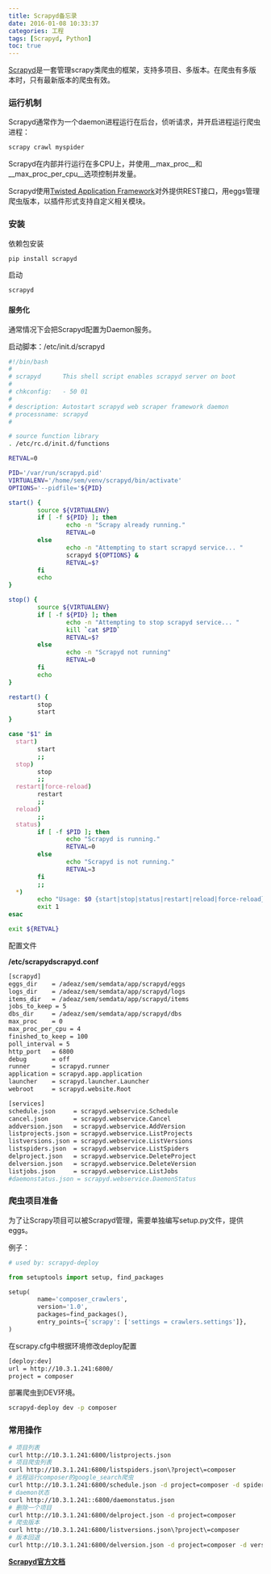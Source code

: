 ```yaml
---
title: Scrapyd备忘录
date: 2016-01-08 10:33:37
categories: 工程
tags: [Scrapyd, Python]
toc: true
---
```


[Scrapyd](http://scrapyd.readthedocs.org/en/latest/index.html)是一套管理scrapy类爬虫的框架，支持多项目、多版本。在爬虫有多版本时，只有最新版本的爬虫有效。

### 运行机制

Scrapyd通常作为一个daemon进程运行在后台，侦听请求，并开启进程运行爬虫进程：

``` Bash
scrapy crawl myspider
```

Scrapyd在内部并行运行在多CPU上，并使用__max_proc__和__max_proc_per_cpu__选项控制并发量。

Scrapyd使用[Twisted Application Framework](http://twistedmatrix.com/documents/current/core/howto/application.html)对外提供REST接口，用eggs管理爬虫版本，以插件形式支持自定义相关模块。

### 安装

依赖包安装

``` Bash
pip install scrapyd
```

启动

``` Bash
scrapyd
```

#### 服务化

通常情况下会把Scrapyd配置为Daemon服务。

启动脚本：/etc/init.d/scrapyd

``` Bash
#!/bin/bash
#
# scrapyd      This shell script enables scrapyd server on boot
#
# chkconfig:   - 50 01
#
# description: Autostart scrapyd web scraper framework daemon
# processname: scrapyd
#

# source function library
. /etc/rc.d/init.d/functions

RETVAL=0

PID='/var/run/scrapyd.pid'
VIRTUALENV='/home/sem/venv/scrapyd/bin/activate'
OPTIONS='--pidfile='${PID}

start() {
        source ${VIRTUALENV}
        if [ -f ${PID} ]; then
                echo -n "Scrapy already running."
                RETVAL=0
        else
                echo -n "Attempting to start scrapyd service... "
                scrapyd ${OPTIONS} &
                RETVAL=$?
        fi
        echo
}

stop() {
        source ${VIRTUALENV}
        if [ -f ${PID} ]; then
                echo -n "Attempting to stop scrapyd service... "
                kill `cat $PID`
                RETVAL=$?
        else
                echo -n "Scrapyd not running"
                RETVAL=0
        fi
        echo
}

restart() {
        stop
        start
}

case "$1" in
  start)
        start
        ;;
  stop)
        stop
        ;;
  restart|force-reload)
        restart
        ;;
  reload)
        ;;
  status)
        if [ -f $PID ]; then
                echo "Scrapyd is running."
                RETVAL=0
        else
                echo "Scrapyd is not running."
                RETVAL=3
        fi
        ;;
  *)
        echo "Usage: $0 {start|stop|status|restart|reload|force-reload}"
        exit 1
esac

exit ${RETVAL}
```

配置文件

__/etc/scrapydscrapyd.conf__

``` Bash
[scrapyd]
eggs_dir    = /adeaz/sem/semdata/app/scrapyd/eggs
logs_dir    = /adeaz/sem/semdata/app/scrapyd/logs
items_dir   = /adeaz/sem/semdata/app/scrapyd/items
jobs_to_keep = 5
dbs_dir     = /adeaz/sem/semdata/app/scrapyd/dbs
max_proc    = 0
max_proc_per_cpu = 4
finished_to_keep = 100
poll_interval = 5
http_port   = 6800
debug       = off
runner      = scrapyd.runner
application = scrapyd.app.application
launcher    = scrapyd.launcher.Launcher
webroot     = scrapyd.website.Root

[services]
schedule.json     = scrapyd.webservice.Schedule
cancel.json       = scrapyd.webservice.Cancel
addversion.json   = scrapyd.webservice.AddVersion
listprojects.json = scrapyd.webservice.ListProjects
listversions.json = scrapyd.webservice.ListVersions
listspiders.json  = scrapyd.webservice.ListSpiders
delproject.json   = scrapyd.webservice.DeleteProject
delversion.json   = scrapyd.webservice.DeleteVersion
listjobs.json     = scrapyd.webservice.ListJobs
#daemonstatus.json = scrapyd.webservice.DaemonStatus
```

### 爬虫项目准备

为了让Scrapy项目可以被Scrapyd管理，需要单独编写setup.py文件，提供eggs。

例子：

``` Python
# used by: scrapyd-deploy

from setuptools import setup, find_packages

setup(
        name='composer_crawlers',
        version='1.0',
        packages=find_packages(),
        entry_points={'scrapy': ['settings = crawlers.settings']},
)
```

在scrapy.cfg中根据环境修改deploy配置

``` Bash
[deploy:dev]
url = http://10.3.1.241:6800/
project = composer
```

部署爬虫到DEV环境。

``` Bash
scrapyd-deploy dev -p composer
```

### 常用操作

``` Bash
# 项目列表
curl http://10.3.1.241:6800/listprojects.json
# 项目爬虫列表
curl http://10.3.1.241:6800/listspiders.json\?project\=composer
# 远程运行composer的google_search爬虫
curl http://10.3.1.241:6800/schedule.json -d project=composer -d spider=google_search -d query=Test
# daemon状态
curl http://10.3.1.241::6800/daemonstatus.json
# 删除一个项目
curl http://10.3.1.241:6800/delproject.json -d project=composer
# 爬虫版本
curl http://10.3.1.241:6800/listversions.json\?project\=composer
# 版本回退
curl http://10.3.1.241:6800/delversion.json -d project=composer -d version=1452134448
```

__[Scrapyd官方文档](http://scrapyd.readthedocs.org/en/latest/index.html)__
